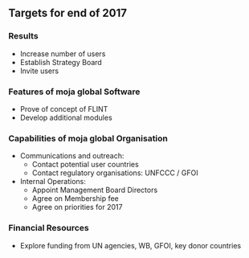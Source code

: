 ## Targets for end of 2017

### Results
* Increase number of users
* Establish Strategy Board
* Invite users 

### Features of moja global Software
* Prove of concept of FLINT
* Develop additional modules

### Capabilities of moja global Organisation
* Communications and outreach: 
    * Contact potential user countries
    * Contact regulatory organisations: UNFCCC / GFOI
* Internal Operations: 
    * Appoint Management Board Directors
    * Agree on Membership fee 
    * Agree on priorities for 2017

### Financial Resources
* Explore funding from UN agencies, WB, GFOI, key donor countries

